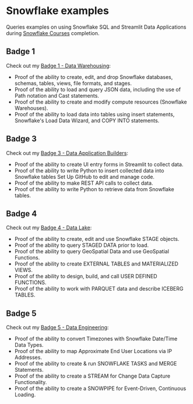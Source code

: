 # Snowflake examples

Queries examples on using Snowflake SQL and Streamlit Data Applications during [Snowflake Courses](https://learn.snowflake.com/en/courses/) completion.

## Badge 1
Check out my [Badge 1 -  Data Warehousing](https://achieve.snowflake.com/0b921ff9-f623-4a4a-a309-716c0f429997):

- Proof of the ability to create, edit, and drop Snowflake databases, schemas, tables, views, file formats, and stages.
- Proof of the ability to load and query JSON data, including the use of Path notation and Cast statements.
- Proof of the ability to create and modify compute resources (Snowflake Warehouses).
- Proof of the ability to load data into tables using insert statements, Snowflake's Load Data Wizard, and COPY INTO statements.

## Badge 3
Check out my [Badge 3 -  Data Application Builders](https://achieve.snowflake.com/e1449c99-831c-4793-bc3c-2a5d47e89c9a):

- Proof of the ability to create UI entry forms in Streamlit to collect data.
- Proof of the ability to write Python to insert collected data into Snowflake tables Set Up GitHub to edit and manage code.
- Proof of the ability to make REST API calls to collect data.
- Proof of the ability to write Python to retrieve data from Snowflake tables.

## Badge 4
Check out my [Badge 4 -  Data Lake](https://achieve.snowflake.com/9e57cb65-6472-40c4-a9cb-d6b55619b3dc):

- Proof of the ability to create, edit and use Snowflake STAGE objects.
- Proof of the ability to query STAGED DATA prior to load.
- Proof of the ability to query GeoSpatial Data and use GeoSpatial Functions.
- Proof of the ability to create EXTERNAL TABLES and MATERIALIZED VIEWS.
- Proof of the ability to design, build, and call USER DEFINED FUNCTIONS.
- Proof of the ability to work with PARQUET data and describe ICEBERG TABLES.

## Badge 5
Check out my [Badge 5 -  Data Engineering](https://achieve.snowflake.com/54c56f61-c043-4885-a5d3-81ccecb04d97):

- Proof of the ability to convert Timezones with Snowflake Date/Time Data Types.
- Proof of the ability to map Approximate End User Locations via IP Addresses.
- Proof of the ability to create & run SNOWFLAKE TASKS and MERGE Statements.
- Proof of the ability to create a STREAM for Change Data Capture Functionality.
- Proof of the ability to create a SNOWPIPE for Event-Driven, Continuous Loading.
